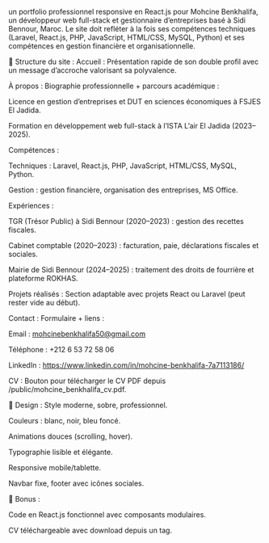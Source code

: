 un portfolio professionnel responsive en React.js pour Mohcine Benkhalifa, un développeur web full-stack et gestionnaire d’entreprises basé à Sidi Bennour, Maroc. Le site doit refléter à la fois ses compétences techniques (Laravel, React.js, PHP, JavaScript, HTML/CSS, MySQL, Python) et ses compétences en gestion financière et organisationnelle.

🧩 Structure du site :
Accueil : Présentation rapide de son double profil avec un message d’accroche valorisant sa polyvalence.

À propos : Biographie professionnelle + parcours académique :

Licence en gestion d’entreprises et DUT en sciences économiques à FSJES El Jadida.

Formation en développement web full-stack à l’ISTA L’air El Jadida (2023–2025).

Compétences :

Techniques : Laravel, React.js, PHP, JavaScript, HTML/CSS, MySQL, Python.

Gestion : gestion financière, organisation des entreprises, MS Office.

Expériences :

TGR (Trésor Public) à Sidi Bennour (2020–2023) : gestion des recettes fiscales.

Cabinet comptable (2020–2023) : facturation, paie, déclarations fiscales et sociales.

Mairie de Sidi Bennour (2024–2025) : traitement des droits de fourrière et plateforme ROKHAS.

Projets réalisés : Section adaptable avec projets React ou Laravel (peut rester vide au début).

Contact : Formulaire + liens :

Email : mohcinebenkhalifa50@gmail.com

Téléphone : +212 6 53 72 58 06

LinkedIn : https://www.linkedin.com/in/mohcine-benkhalifa-7a7113186/

CV : Bouton pour télécharger le CV PDF depuis /public/mohcine_benkhalifa_cv.pdf.

🎨 Design :
Style moderne, sobre, professionnel.

Couleurs : blanc, noir, bleu foncé.

Animations douces (scrolling, hover).

Typographie lisible et élégante.

Responsive mobile/tablette.

Navbar fixe, footer avec icônes sociales.

🔧 Bonus :

Code en React.js fonctionnel avec composants modulaires.

CV téléchargeable avec download depuis un <a> tag.
